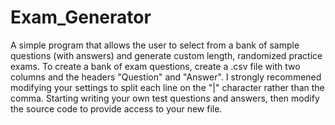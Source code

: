 # Exam_Generator
A simple program that allows the user to select from a bank of sample questions (with answers) and generate custom length, randomized practice exams.
To create a bank of exam questions, create a .csv file with two columns and the headers "Question" and "Answer".  I strongly recommened modifying your settings to split each line on the "|" character rather than the comma.
Starting writing your own test questions and answers, then modify the source code to provide access to your new file.
